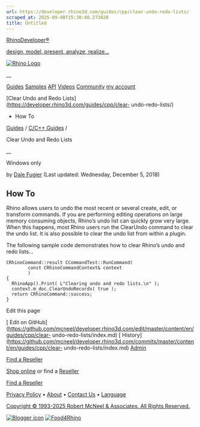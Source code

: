 ```yaml
---
url: https://developer.rhino3d.com/guides/cpp/clear-undo-redo-lists/
scraped_at: 2025-09-08T15:38:48.273428
title: Untitled
---
```


[RhinoDeveloper®](/)

[design, model, present, analyze, realize...](/)

[![Rhino Logo](https://developer.rhino3d.com/images/rhinodevlogo.png)](/)

__

[Guides](https://developer.rhino3d.com/guides)
[Samples](https://developer.rhino3d.com/samples)
[API](https://developer.rhino3d.com/api)
[Videos](https://developer.rhino3d.com/videos)
[Community](https://discourse.mcneel.com/c/rhino-developer) [my account
](https://www.rhino3d.com/my-account/ "Manage your account, licenses, and
teams")

[Clear Undo and Redo Lists](https://developer.rhino3d.com/guides/cpp/clear-
undo-redo-lists/)

  * How To

[Guides](https://developer.rhino3d.com/en/guides/) / [C/C++
Guides](https://developer.rhino3d.com/en/guides/cpp/) /

Clear Undo and Redo Lists

__

Windows only

by [Dale Fugier](https://discourse.mcneel.com/u/dale/) (Last updated:
Wednesday, December 5, 2018)

## How To

Rhino allows users to undo the most recent or several create, edit, or
transform commands. If you are performing editing operations on large memory
consuming objects, Rhino’s undo list can quickly grow very large. When this
happens, most Rhino users run the ClearUndo command to clear the undo list. It
is also possible to clear the undo list from within a plugin.

The following sample code demonstrates how to clear Rhino’s undo and redo
lists…

    
    
    CRhinoCommand::result CCommandTest::RunCommand(
            const CRhinoCommandContext& context
            )
    {
      RhinoApp().Print( L"Clearing undo and redo lists.\n" );
      context.m_doc.ClearUndoRecords( true );
      return CRhinoCommand::success;
    }
    

Edit this page

[ Edit on
GitHub](https://github.com/mcneel/developer.rhino3d.com/edit/master/content/en/guides/cpp/clear-
undo-redo-lists/index.md) [
History](https://github.com/mcneel/developer.rhino3d.com/commits/master/content/en/guides/cpp/clear-
undo-redo-lists/index.md) [ Admin](https://developer.rhino3d.com/admin)

[Find a Reseller](https://www.rhino3d.com/sales)

[Shop online](https://www.rhino3d.com/store) or find a
[Reseller](https://www.rhino3d.com/sales)

[Find a Reseller](https://www.rhino3d.com/sales)

[Privacy Policy](https://www.rhino3d.com/privacy) •
[About](https://www.rhino3d.com/mcneel/about) • [Contact
Us](https://www.rhino3d.com/mcneel/contact) • [
Language](https://www.rhino3d.com/language "Change to a different region or
language")

[Copyright © 1993-2025 Robert McNeel & Associates. All Rights
Reserved.](https://www.rhino3d.com/mcneel/about)

[](https://www.facebook.com/McNeelRhinoceros/)
[](https://twitter.com/bobmcneel) [](https://www.linkedin.com/groups/75313/)
[](https://www.youtube.com/user/RhinoGuide/videos) [](https://vimeo.com/rhino)
[![Blogger
icon](https://developer.rhino3d.com/images/blogger.svg)](http://blog.rhino3d.com/)
[![Food4Rhino](https://developer.rhino3d.com/images/f4r_icon_01.svg)](https://www.food4rhino.com)

